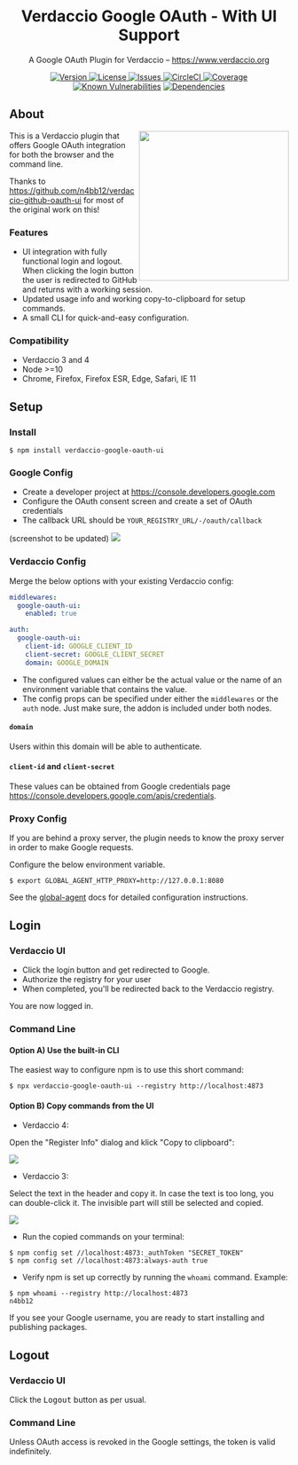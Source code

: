 <h1 align="center">
  Verdaccio Google OAuth - With UI Support
</h1>

<p align="center">
  A Google OAuth Plugin for Verdaccio – <a href="https://www.verdaccio.org">https://www.verdaccio.org</a>
</p>

<p align="center">
  <a href="https://www.npmjs.com/package/verdaccio-google-oauth-ui">
    <img alt="Version" src="https://flat.badgen.net/npm/v/verdaccio-google-oauth-ui?icon=npm">
  </a>
  <a href="https://raw.githubusercontent.com/alitheg/verdaccio-google-oauth-ui/master/LICENSE">
    <img alt="License" src="https://flat.badgen.net/github/license/alitheg/verdaccio-google-oauth-ui?icon=github">
  </a>
  <a href="https://github.com/alitheg/verdaccio-google-oauth-ui/issues/new/choose">
    <img alt="Issues" src="https://flat.badgen.net/badge/github/create issue/pink?icon=github">
  </a>
  <a href="https://circleci.com/gh/alitheg/verdaccio-google-oauth-ui">
    <img alt="CircleCI" src="https://flat.badgen.net/circleci/github/alitheg/verdaccio-google-oauth-ui/master?icon=circleci">
  </a>
  <a href="https://codecov.io/github/alitheg/verdaccio-google-oauth-ui">
    <img alt="Coverage" src="https://flat.badgen.net/codecov/c/github/alitheg/verdaccio-google-oauth-ui?icon=codecov">
  </a>
  <a href="https://snyk.io/test/github/alitheg/verdaccio-google-oauth-ui?targetFile=package.json"><img src="https://snyk.io/test/github/alitheg/verdaccio-google-oauth-ui/badge.svg?targetFile=package.json" alt="Known Vulnerabilities" data-canonical-src="https://snyk.io/test/github/alitheg/verdaccio-google-oauth-ui?targetFile=package.json" style="max-width:100%;"></a>
  <a href="https://david-dm.org/alitheg/verdaccio-google-oauth-ui">
    <img alt="Dependencies" src="https://flat.badgen.net/david/dep/alitheg/verdaccio-google-oauth-ui?icon=npm">
  </a>
</p>

## About

<img src="screenshots/authorize.png" align="right" width="270"/>

This is a Verdaccio plugin that offers Google OAuth integration for both the browser and the command line.

Thanks to https://github.com/n4bb12/verdaccio-github-oauth-ui for most of the original work on this!

### Features

- UI integration with fully functional login and logout. When clicking the login button the user is redirected to GitHub and returns with a working session.
- Updated usage info and working copy-to-clipboard for setup commands.
- A small CLI for quick-and-easy configuration.

### Compatibility

- Verdaccio 3 and 4
- Node >=10
- Chrome, Firefox, Firefox ESR, Edge, Safari, IE 11

## Setup

### Install

```
$ npm install verdaccio-google-oauth-ui
```

### Google Config

- Create a developer project at https://console.developers.google.com
- Configure the OAuth consent screen and create a set of OAuth credentials
- The callback URL should be `YOUR_REGISTRY_URL/-/oauth/callback`

(screenshot to be updated)
![](screenshots/github-app.png)

### Verdaccio Config

Merge the below options with your existing Verdaccio config:

```yml
middlewares:
  google-oauth-ui:
    enabled: true

auth:
  google-oauth-ui:
    client-id: GOOGLE_CLIENT_ID
    client-secret: GOOGLE_CLIENT_SECRET
    domain: GOOGLE_DOMAIN

```

- The configured values can either be the actual value or the name of an environment variable that contains the value.
- The config props can be specified under either the `middlewares` or the `auth` node. Just make sure, the addon is included under both nodes.

#### `domain`

Users within this domain will be able to authenticate.

#### `client-id` and `client-secret`

These values can be obtained from Google credentials page https://console.developers.google.com/apis/credentials.

### Proxy Config

If you are behind a proxy server, the plugin needs to know the proxy server in order to make Google requests.

Configure the below environment variable.

```
$ export GLOBAL_AGENT_HTTP_PROXY=http://127.0.0.1:8080
```

See the [global-agent](https://github.com/gajus/global-agent#environment-variables) docs for detailed configuration instructions.

## Login

### Verdaccio UI

- Click the login button and get redirected to Google.
- Authorize the registry for your user
- When completed, you'll be redirected back to the Verdaccio registry.

You are now logged in.

### Command Line

#### Option A) Use the built-in CLI

The easiest way to configure npm is to use this short command:

```
$ npx verdaccio-google-oauth-ui --registry http://localhost:4873
```

#### Option B) Copy commands from the UI

- Verdaccio 4:

Open the "Register Info" dialog and klick "Copy to clipboard":

![](screenshots/register-info.png)

- Verdaccio 3:

Select the text in the header and copy it. In case the text is too long, you can double-click it. The invisible part will still be selected and copied.

![](screenshots/header.png)

- Run the copied commands on your terminal:

```
$ npm config set //localhost:4873:_authToken "SECRET_TOKEN"
$ npm config set //localhost:4873:always-auth true
```

- Verify npm is set up correctly by running the `whoami` command. Example:

```
$ npm whoami --registry http://localhost:4873
n4bb12
```

If you see your Google username, you are ready to start installing and publishing packages.

## Logout

### Verdaccio UI

Click the <kbd>Logout</kbd> button as per usual.

### Command Line

Unless OAuth access is revoked in the Google settings, the token is valid indefinitely.
